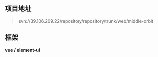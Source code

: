 ## 项目地址

> ​	svn://39.106.209.22/repository/repository/trunk/web/middle-orbit

## 框架

**vue / element-ui**



